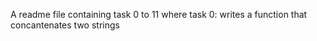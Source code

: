 A readme file containing task 0 to 11 where 
task 0: writes a function that concantenates two strings
